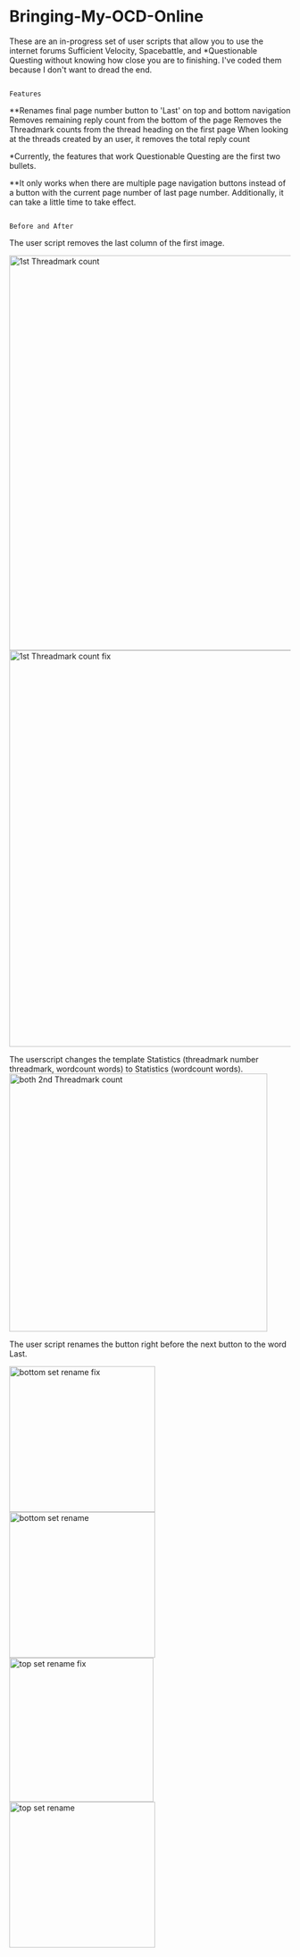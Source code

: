 # Bringing-My-OCD-Online
These are an in-progress set of user scripts that allow you to use the internet forums Sufficient Velocity, Spacebattle, and *Questionable Questing without knowing how close you are to finishing. I've coded them because I don't want to dread the end. 

                                                                                  Features

**Renames final page number button to 'Last' on top and bottom navigation
Removes remaining reply count from the bottom of the page
Removes the Threadmark counts from the thread heading on the first page
When looking at the threads created by an user, it removes the total reply count


*Currently, the features that work Questionable Questing are the first two bullets. 

**It only works when there are multiple page navigation buttons instead of a button with the current page number of last page number. Additionally, it can take a little time to take effect. 

                                                                                  Before and After

The user script removes the last column of the first image.

<img width="707" alt="1st Threadmark count" src="https://github.com/wkrouse/Bringing-My-OCD-Online/assets/70705663/d2fe0342-7b5f-42ed-96ff-d6217fe3d247">
<img width="710" alt="1st Threadmark count fix" src="https://github.com/wkrouse/Bringing-My-OCD-Online/assets/70705663/89f00d46-3f23-4baa-a195-a5677a5be520">

The userscript changes the template Statistics (threadmark number threadmark, wordcount words) to Statistics (wordcount words). 
<img width="462" alt="both 2nd Threadmark count " src="https://github.com/wkrouse/Bringing-My-OCD-Online/assets/70705663/cc863722-eb13-4581-8d9f-87874f96726b">

The user script renames the button right before the next button to the word Last. 

<img width="261" alt="bottom set rename fix" src="https://github.com/wkrouse/Bringing-My-OCD-Online/assets/70705663/2e619a15-7a8a-42b5-9a87-4589bd145ba2">

<img width="261" alt="bottom set rename " src="https://github.com/wkrouse/Bringing-My-OCD-Online/assets/70705663/f463d210-03a3-46a3-8400-896db47c1dc2">

<img width="258" alt="top set rename fix" src="https://github.com/wkrouse/Bringing-My-OCD-Online/assets/70705663/f017ca34-3c40-49a3-b650-1267ce3a7c93">

<img width="261" alt="top set rename" src="https://github.com/wkrouse/Bringing-My-OCD-Online/assets/70705663/6e606598-fc53-4bb3-89ad-d7b2445db710">





